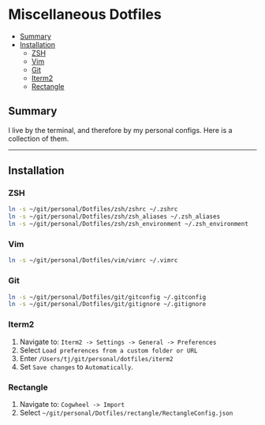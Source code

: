 # Miscellaneous Dotfiles

* [Summary](#summary)
* [Installation](#installation)
    - [ZSH](#zsh)
    - [Vim](#vim)
    - [Git](#git)
    - [Iterm2](#iterm2)
    - [Rectangle](#rectangle)

## Summary

I live by the terminal, and therefore by my personal configs. Here is a collection of them.

<hr>

## Installation

### ZSH

```bash
ln -s ~/git/personal/Dotfiles/zsh/zshrc ~/.zshrc
ln -s ~/git/personal/Dotfiles/zsh/zsh_aliases ~/.zsh_aliases
ln -s ~/git/personal/Dotfiles/zsh/zsh_environment ~/.zsh_environment
```

### Vim

```bash
ln -s ~/git/personal/Dotfiles/vim/vimrc ~/.vimrc
```

### Git

```bash
ln -s ~/git/personal/Dotfiles/git/gitconfig ~/.gitconfig
ln -s ~/git/personal/Dotfiles/git/gitignore ~/.gitignore
```

### Iterm2

1. Navigate to: `Iterm2 -> Settings -> General -> Preferences`
2. Select `Load preferences from a custom folder or URL`
3. Enter `/Users/tj/git/personal/dotfiles/iterm2`
4. Set `Save changes` to `Automatically`. 

### Rectangle

1. Navigate to: `Cogwheel -> Import`
2. Select `~/git/personal/Dotfiles/rectangle/RectangleConfig.json`
